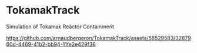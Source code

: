 # TokamakTrack
Simulation of Tokamak Reactor Containment


https://github.com/arnaudbergeron/TokamakTrack/assets/58529583/3287960d-4469-41b2-bb94-11fe2e429f36

